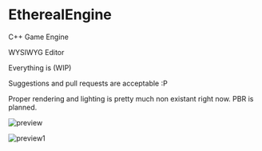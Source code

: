# EtherealEngine
C++ Game Engine

WYSIWYG Editor

Everything is (WIP)

Suggestions and pull requests are acceptable :P

Proper rendering and lighting is pretty much non existant right now. PBR is planned.

![preview](https://cloud.githubusercontent.com/assets/1499411/19988985/2a302204-a22c-11e6-98af-5f446d0c79ac.png)

![preview1](https://cloud.githubusercontent.com/assets/1499411/19989003/40535d44-a22c-11e6-9aa8-a1ddd63df18a.png)

